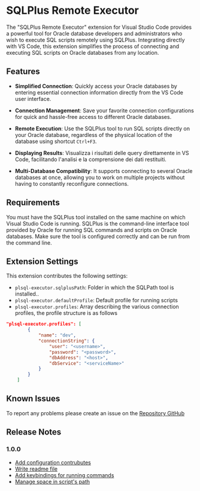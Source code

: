 # SQLPlus Remote Executor

The "SQLPlus Remote Executor" extension for Visual Studio Code provides a powerful tool for Oracle database developers and administrators who wish to execute SQL scripts remotely using SQLPlus. Integrating directly with VS Code, this extension simplifies the process of connecting and executing SQL scripts on Oracle databases from any location.

## Features

* __Simplified Connection__: Quickly access your Oracle databases by entering essential connection information directly from the VS Code user interface.

* __Connection Management__: Save your favorite connection configurations for quick and hassle-free access to different Oracle databases.

* __Remote Execution__: Use the SQLPlus tool to run SQL scripts directly on your Oracle database, regardless of the physical location of the database using shortcut ```Ctrl+F3```.

* __Displaying Results__: Visualizza i risultati delle query direttamente in VS Code, facilitando l'analisi e la comprensione dei dati restituiti.

* __Multi-Database Compatibility__: It supports connecting to several Oracle databases at once, allowing you to work on multiple projects without having to constantly reconfigure connections.

## Requirements

You must have the SQLPlus tool installed on the same machine on which Visual Studio Code is running. SQLPlus is the command-line interface tool provided by Oracle for running SQL commands and scripts on Oracle databases. Make sure the tool is configured correctly and can be run from the command line.

## Extension Settings

This extension contributes the following settings:

* `plsql-executor.sqlplusPath`: Folder in which the SQLPath tool is installed..
* `plsql-executor.defaultProfile`: Default profile for running scripts
* `plsql-executor.profiles`: Array describing the various connection profiles, the profile structure is as follows
```json
"plsql-executor.profiles": [
        {
            "name": "dev",
            "connectionString": {
                "user": "<username>",
                "password": "<password>",
                "dbAddress": "<host>",
                "dbService": "<serviceName>"
            }
        }
    ]
```

## Known Issues

To report any problems please create an issue on the [Repository GitHub](https://github.com/addvalueit/sql-plus-remote/issues)

## Release Notes

### 1.0.0
* [Add configuration contrubutes](https://github.com/giane88/plsql-executor/issues/2)
* [Write readme file](https://github.com/giane88/plsql-executor/issues/3)
* [Add keybindings for running commands](https://github.com/giane88/plsql-executor/issues/4)
* [Manage space in script's path](https://github.com/giane88/plsql-executor/issues/5)

